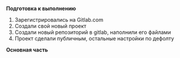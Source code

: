 **Подготовка к выполнению**   
1. Зарегистрировались на Gitlab.com   
2. Создали свой новый проект   
3. Создали новый репозиторий в gitlab, наполнили его файлами   
4. Проект сделали публичным, остальные настройки по дефолту   
    
**Основная часть** 
